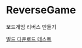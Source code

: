 # ReverseGame
보드게임 리버스 만들기
<p>
<a href="/sangyeons57/ReverseGame/raw/346e2336d69f5be9a2ffd055e33b3cddcf7b0861/Build.zip" download> 빌드 다운로드 테스트 </a>
</p>
